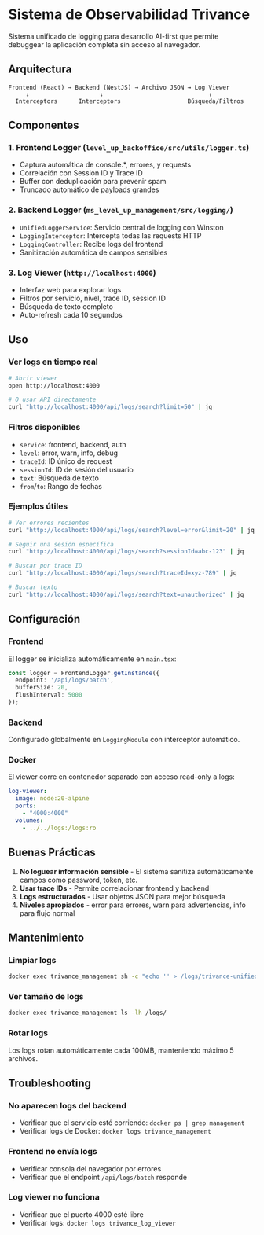 # Sistema de Observabilidad Trivance

Sistema unificado de logging para desarrollo AI-first que permite debuggear la aplicación completa sin acceso al navegador.

## Arquitectura

```
Frontend (React) → Backend (NestJS) → Archivo JSON → Log Viewer
     ↓                    ↓                              ↑
  Interceptors      Interceptors                   Búsqueda/Filtros
```

## Componentes

### 1. Frontend Logger (`level_up_backoffice/src/utils/logger.ts`)
- Captura automática de console.*, errores, y requests
- Correlación con Session ID y Trace ID
- Buffer con deduplicación para prevenir spam
- Truncado automático de payloads grandes

### 2. Backend Logger (`ms_level_up_management/src/logging/`)
- `UnifiedLoggerService`: Servicio central de logging con Winston
- `LoggingInterceptor`: Intercepta todas las requests HTTP
- `LoggingController`: Recibe logs del frontend
- Sanitización automática de campos sensibles

### 3. Log Viewer (`http://localhost:4000`)
- Interfaz web para explorar logs
- Filtros por servicio, nivel, trace ID, session ID
- Búsqueda de texto completo
- Auto-refresh cada 10 segundos

## Uso

### Ver logs en tiempo real
```bash
# Abrir viewer
open http://localhost:4000

# O usar API directamente
curl "http://localhost:4000/api/logs/search?limit=50" | jq
```

### Filtros disponibles
- `service`: frontend, backend, auth
- `level`: error, warn, info, debug
- `traceId`: ID único de request
- `sessionId`: ID de sesión del usuario
- `text`: Búsqueda de texto
- `from`/`to`: Rango de fechas

### Ejemplos útiles
```bash
# Ver errores recientes
curl "http://localhost:4000/api/logs/search?level=error&limit=20" | jq

# Seguir una sesión específica
curl "http://localhost:4000/api/logs/search?sessionId=abc-123" | jq

# Buscar por trace ID
curl "http://localhost:4000/api/logs/search?traceId=xyz-789" | jq

# Buscar texto
curl "http://localhost:4000/api/logs/search?text=unauthorized" | jq
```

## Configuración

### Frontend
El logger se inicializa automáticamente en `main.tsx`:
```typescript
const logger = FrontendLogger.getInstance({
  endpoint: '/api/logs/batch',
  bufferSize: 20,
  flushInterval: 5000
});
```

### Backend
Configurado globalmente en `LoggingModule` con interceptor automático.

### Docker
El viewer corre en contenedor separado con acceso read-only a logs:
```yaml
log-viewer:
  image: node:20-alpine
  ports:
    - "4000:4000"
  volumes:
    - ../../logs:/logs:ro
```

## Buenas Prácticas

1. **No loguear información sensible** - El sistema sanitiza automáticamente campos como password, token, etc.
2. **Usar trace IDs** - Permite correlacionar frontend y backend
3. **Logs estructurados** - Usar objetos JSON para mejor búsqueda
4. **Niveles apropiados** - error para errores, warn para advertencias, info para flujo normal

## Mantenimiento

### Limpiar logs
```bash
docker exec trivance_management sh -c "echo '' > /logs/trivance-unified.json"
```

### Ver tamaño de logs
```bash
docker exec trivance_management ls -lh /logs/
```

### Rotar logs
Los logs rotan automáticamente cada 100MB, manteniendo máximo 5 archivos.

## Troubleshooting

### No aparecen logs del backend
- Verificar que el servicio esté corriendo: `docker ps | grep management`
- Verificar logs de Docker: `docker logs trivance_management`

### Frontend no envía logs
- Verificar consola del navegador por errores
- Verificar que el endpoint `/api/logs/batch` responde

### Log viewer no funciona
- Verificar que el puerto 4000 esté libre
- Verificar logs: `docker logs trivance_log_viewer`
